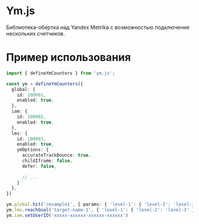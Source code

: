 # Ym.js

Библиотека-обертка над Yandex Metrika с возможностью подключения нескольких счетчиков.

# Пример использования

```ts
import { defineYmCounters } from 'ym.js';

const ym = defineYmCounters({
  global: {
    id: 100001,
    enabled: true,
  },
  iam: {
    id: 100002,
    enabled: true,
  },
  lms: {
    id: 100003,
    enabled: true,
    ymOptions: {
      accurateTrackBounce: true,
      childIframe: false,
      defer: false,
      
      // ...
    }
  },
})

ym.global.hit('/example1', { params: { 'level-1': { 'level-2': 'level-3' } }})
ym.lms.reachGoal('target-name-1', { 'level-1': { 'level-2': 'level-3' } })
ym.iam.setUserID('xxxxx-xxxxxx-xxxxxx-xxxxxx')
```